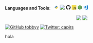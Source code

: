 **Languages and Tools:** &nbsp;
<code><img height="15" src="https://raw.githubusercontent.com/github/explore/80688e429a7d4ef2fca1e82350fe8e3517d3494d/topics/python/python.png"></code>
<code><img height="15" src="https://seeklogo.com/images/C/csharp-logo-58C6C6F67A-seeklogo.com.png"></code>
<code><img height="15" src="https://raw.githubusercontent.com/github/explore/78df643247d429f6cc873026c0622819ad797942/topics/github/github.png"></code>
<code><img height="15" src="https://raw.githubusercontent.com/github/explore/80688e429a7d4ef2fca1e82350fe8e3517d3494d/topics/javascript/javascript.png"></code>
<code><img height="15" src="https://raw.githubusercontent.com/github/explore/80688e429a7d4ef2fca1e82350fe8e3517d3494d/topics/nodejs/nodejs.png"></code>
<code><img height="15" src="https://raw.githubusercontent.com/github/explore/80688e429a7d4ef2fca1e82350fe8e3517d3494d/topics/visual-studio-code/visual-studio-code.png"></code>

<p align="center">
  <img align="center" src="https://github-readme-stats.vercel.app/api/top-langs/?username=tobbyy&&hide_langs_below=1&layout=compact" />
  <img align="center" src="https://github-readme-stats.vercel.app/api?username=tobbyy&show_icons=true&line_height=21"/>
</p>

[![GitHub tobbyy](https://img.shields.io/github/followers/tobbyy?label=follow&style=social)](https://github.com/tobbyy)
[![Twitter: capirs](https://img.shields.io/twitter/follow/capirs?style=social)](https://twitter.com/capirs)

<p> hola </p>

